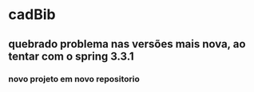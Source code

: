 # cadBib

## quebrado problema nas versões mais nova, ao tentar com o spring 3.3.1

### novo projeto em novo repositorio